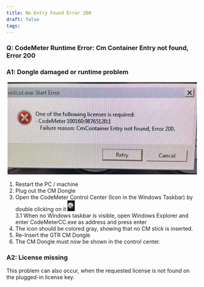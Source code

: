 ```yaml
---
title: No Entry Found Error 200
draft: false
tags:
---
```


### Q: CodeMeter Runtime Error: Cm Container Entry not found, Error 200

### A1: Dongle damaged or runtime problem

![Error Message](images/CodeMeter_NoEntryFound_200.png)<br>


1. Restart the PC / machine<br>
2. Plug out the CM Dongle<br>
3. Open the CodeMeter Control Center (Icon in the Windows Taskbar) by double clicking on it ![Runtime Icon](images/CodeMeterRuntime_Icon.png)<br>
3.1 When no Windows taskbar is visible, open Windows Explorer and enter CodeMeterCC.exe as address and press enter
4. The icon should be colored gray, showing that no CM stick is inserted.
5. Re-Insert the GTR CM Dongle
6. The CM Dongle must now be shown in the control center.

### A2: License missing

This problem can also occur, when the requested license is not found on the plugged-in license key.

